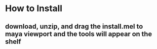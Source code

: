 # How to Install

## download, unzip, and drag the install.mel to maya viewport and the tools will appear on the shelf